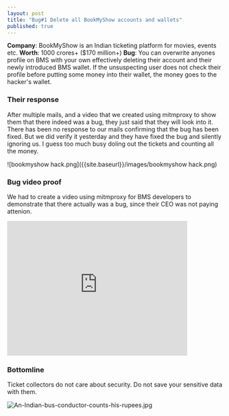 ```yaml
---
layout: post
title: "Bug#1 Delete all BookMyShow accounts and wallets"
published: true
---
```



**Company**: BookMyShow is an Indian ticketing platform for movies, events etc.
**Worth**: 1000 crores+ ($170 million+)
**Bug**: You can overwrite anyones profile on BMS with your own effectively deleting their account and their newly introduced BMS wallet. If the unsuspecting user does not check their profile before putting some money into their wallet, the money goes to the hacker's wallet.

### Their response
After multiple mails, and a video that we created using mitmproxy to show them that there indeed was a bug, they just said that they will look into it. There has been no response to our mails confirming that the bug has been fixed. But we did verify it yesterday and they have fixed the bug and silently ignoring us. I guess too much busy doling out the tickets and counting all the money.

![bookmyshow hack.png]({{site.baseurl}}/images/bookmyshow hack.png)


### Bug video proof

We had to create a video using mitmproxy for BMS developers to demonstrate that there actually was a bug, since their CEO was not paying attenion.

<iframe width="420" height="315" src="https://www.youtube.com/embed/3jWQImzQzQ0" frameborder="0" allowfullscreen></iframe>

### Bottomline

Ticket collectors do not care about security. Do not save your sensitive data with them.

![An-Indian-bus-conductor-counts-his-rupees.jpg]({{site.baseurl}}/images/An-Indian-bus-conductor-counts-his-rupees.jpg)


